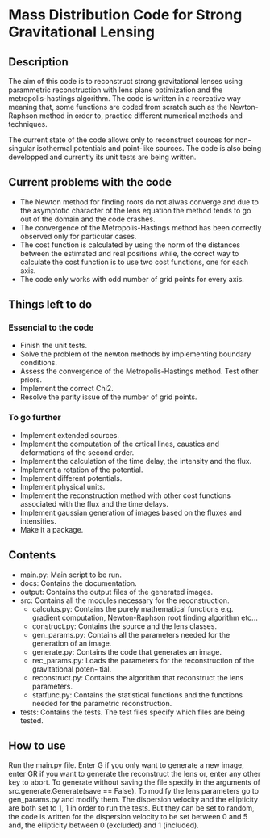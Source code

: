 # Mass Distribution Code for Strong Gravitational Lensing

## Description
The aim of this code is to reconstruct strong gravitational lenses using parammetric reconstruction with
lens plane optimization and the metropolis-hastings algorithm. The code is written in a recreative way 
meaning that, some functions are coded from scratch such as the Newton-Raphson method in order to, 
practice different numerical methods and techniques.

The current state of the code allows only to reconstruct sources for non-singular isothermal potentials
and point-like sources. The code is also being developped and currently its unit tests are being
written.

## Current problems with the code
- The Newton method for finding roots do not alwas converge and due to the asymptotic character of the lens
equation the method tends to go out of the domain and the code crashes.
- The convergence of the Metropolis-Hastings method has been correctly observed only for particular cases.
- The cost function is calculated by using the norm of the distances between the estimated and real 
positions while, the corect way to calculate the cost function is to use two cost functions, one for each
axis.
- The code only works with odd number of grid points for every axis.

## Things left to do
### Essencial to the code
- Finish the unit tests.
- Solve the problem of the newton methods by implementing boundary conditions.
- Assess the convergence of the Metropolis-Hastings method. Test other priors.
- Implement the correct Chi2.
- Resolve the parity issue of the number of grid points.

### To go further
- Implement extended sources.
- Implement the computation of the crtical lines, caustics and deformations of
the second order.
- Implement the calculation of the time delay, the intensity and the flux.
- Implement a rotation of the potential.
- Implement different potentials.
- Implement physical units.
- Implement the reconstruction method with other cost functions associated
with the flux and the time delays.
- Implement gaussian generation of images based on the fluxes and intensities.
- Make it a package.

## Contents
- main.py:
    Main script to be run.
- docs:
    Contains the documentation.
- output: 
    Contains the output files of the generated images.
- src:
    Contains all the modules necessary for the reconstruction.
    - calculus.py:
        Contains the purely mathematical functions e.g. gradient computation,
        Newton-Raphson root finding algorithm etc...
    - construct.py:
        Contains the source and the lens classes.
    - gen_params.py:
        Contains all the parameters needed for the generation of an image.
    - generate.py:
        Contains the code that generates an image.
    - rec_params.py:
        Loads the parameters for the reconstruction of the gravitational poten-
        tial.
    - reconstruct.py:
        Contains the algorithm that reconstruct the lens parameters.
    - statfunc.py:
        Contains the statistical functions and the functions needed for the 
        parametric reconstruction.
- tests:
    Contains the tests. The test files specify which files are being tested.

## How to use
Run the main.py file. Enter G if you only want to generate a new image,
enter GR if you want to generate the reconstruct the lens or, enter any
other key to abort. To generate without saving the file specify in the 
arguments of src.generate.Generate(save == False). To modify the lens 
parameters go to gen_params.py and modify them. The dispersion velocity 
and the ellipticity are both set to 1, 1 in order to run the tests. 
But they can be set to random, the code is written for the dispersion
velocity to be set between 0 and 5 and, the ellipticity between 0 
(excluded) and 1 (included).


